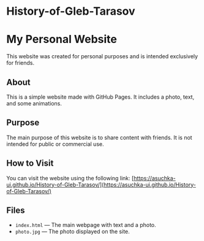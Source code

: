 # History-of-Gleb-Tarasov
# My Personal Website

This website was created for personal purposes and is intended exclusively for friends.

## About

This is a simple website made with GitHub Pages. It includes a photo, text, and some animations.

## Purpose

The main purpose of this website is to share content with friends. It is not intended for public or commercial use.

## How to Visit

You can visit the website using the following link: [https://asuchka-ui.github.io/History-of-Gleb-Tarasov/](https://asuchka-ui.github.io/History-of-Gleb-Tarasov/)

## Files

- `index.html` — The main webpage with text and a photo.
- `photo.jpg` — The photo displayed on the site.
